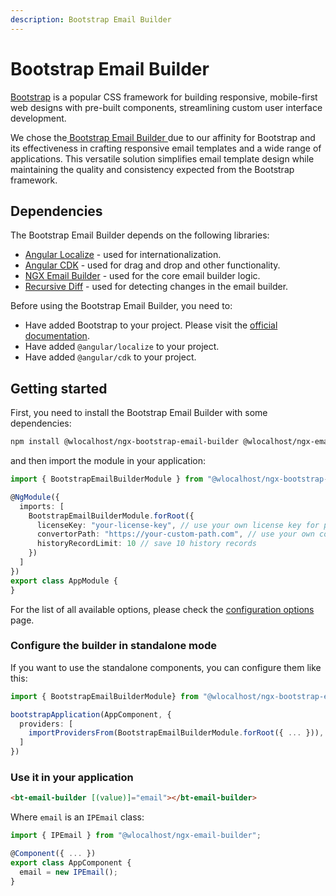 ```yaml
---
description: Bootstrap Email Builder
---
```


# Bootstrap Email Builder

[Bootstrap](https://getbootstrap.com/) is a popular CSS framework for building responsive, mobile-first web designs with pre-built components, streamlining custom user interface development.

We chose the[ Bootstrap Email Builder ](bootstrap-email-builder.md)due to our affinity for Bootstrap and its effectiveness in crafting responsive email templates and a wide range of applications. This versatile solution simplifies email template design while maintaining the quality and consistency expected from the Bootstrap framework.

## Dependencies

The Bootstrap Email Builder depends on the following libraries:

* [Angular Localize](https://angular.io/guide/i18n) - used for internationalization.
* [Angular CDK](https://material.angular.io/cdk/categories) - used for drag and drop and other functionality.
* [NGX Email Builder](https://www.npmjs.com/package/@wlocalhost/ngx-email-builder) - used for the core email builder logic.
* [Recursive Diff](https://www.npmjs.com/package/recursive-diff) - used for detecting changes in the email builder.

Before using the Bootstrap Email Builder, you need to:

* Have added Bootstrap to your project. Please visit the [official documentation](https://getbootstrap.com/docs/5.3/getting-started/introduction/).
* Have added `@angular/localize` to your project.
* Have added `@angular/cdk` to your project.

## Getting started

First, you need to install the Bootstrap Email Builder with some dependencies:

```bash
npm install @wlocalhost/ngx-bootstrap-email-builder @wlocalhost/ngx-email-builder recursive-diff
```

and then import the module in your application:

```typescript
import { BootstrapEmailBuilderModule } from "@wlocalhost/ngx-bootstrap-email-builder";

@NgModule({
  imports: [
    BootstrapEmailBuilderModule.forRoot({
      licenseKey: "your-license-key", // use your own license key for paid versions
      convertorPath: "https://your-custom-path.com", // use your own converter
      historyRecordLimit: 10 // save 10 history records
    })
  ]
})
export class AppModule {
}
```

For the list of all available options, please check the [configuration options](../../getting-started/configuration.md) page.

### Configure the builder in standalone mode

If you want to use the standalone components, you can configure them like this:

```typescript
import { BootstrapEmailBuilderModule} from "@wlocalhost/ngx-bootstrap-email-builder";

bootstrapApplication(AppComponent, {
  providers: [
    importProvidersFrom(BootstrapEmailBuilderModule.forRoot({ ... })),
  ]
})
```

### Use it in your application

```html
<bt-email-builder [(value)]="email"></bt-email-builder>
```

Where `email` is an `IPEmail` class:

```typescript
import { IPEmail } from "@wlocalhost/ngx-email-builder";

@Component({ ... })
export class AppComponent {
  email = new IPEmail();
}
```

